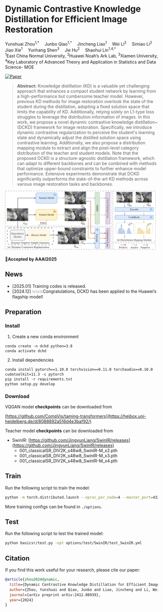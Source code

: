# Dynamic Contrastive Knowledge Distillation for Efficient Image Restoration
<div>
    Yunshuai Zhou<sup>1,*</sup>&emsp;
    Junbo Qiao<sup>1,*</sup>&emsp;
    Jincheng Liao<sup>1</sup>&emsp;
    Wei Li<sup>2</sup>&emsp;
    Simiao Li<sup>2</sup>&emsp;
    Jiao Xie<sup>1</sup>&emsp;
    Yunhang Shen<sup>3</sup>&emsp;
    Jie Hu<sup>2</sup>&emsp;
    Shaohui Lin<sup>1,4,†</sup>
</div>
<div>
    <sup>1</sup>East China Normal University, <sup>2</sup>Huawei Noah’s Ark Lab, <sup>3</sup>Xiamen University, <sup>4</sup>Key Laboratory of Advanced Theory and Application in Statistics and Data Science- MOE
</div>

[![Paper](https://img.shields.io/badge/Paper-arXiv-blue)](https://arxiv.org/abs/2412.08939) 

> **Abstract:** 
Knowledge distillation (KD) is a valuable yet challenging approach that enhances a compact student network by learning from a high-performance but cumbersome teacher model. However, previous KD methods for image restoration overlook the state of the student during the distillation, adopting a fixed solution space that limits the capability of KD. Additionally, relying solely on L1-type loss struggles to leverage the distribution information of images. In this work, we propose a novel dynamic contrastive knowledge distillation~(DCKD) framework for image restoration. Specifically, we introduce dynamic contrastive regularization to perceive the student's learning state and dynamically adjust the distilled solution space using contrastive learning. Additionally, we also propose a distribution mapping module to extract and align the pixel-level category distribution of the teacher and student models. Note that the proposed DCKD is a structure-agnostic distillation framework, which can adapt to different backbones and can be combined with methods that optimize upper-bound constraints to further enhance model performance. Extensive experiments demonstrate that DCKD significantly outperforms the state-of-the-art KD methods across various image restoration tasks and backbones.

![DCKD](DCKD.png)

#### 🚩Accepted by AAAI2025

## News
- [2025.01] Training codes is released.
- [2024.12] 💥💥💥Congratulations, DCKD has been applied to the Huawei’s flagship model!

## Preparation

### Install

1. Create a new conda environment
```
conda create -n dckd python=3.8
conda activate dckd
```

2. Install dependencies
```
conda install pytorch==1.10.0 torchvision==0.11.0 torchaudio==0.10.0 cudatoolkit=11.3 -c pytorch
pip install -r requirements.txt
python setup.py develop
```

### Download

VQGAN model **checkpoints** can be downloaded from

[https://github.com/CompVis/taming-transformers](https://heibox.uni-heidelberg.de/d/8088892a516d4e3baf92/)

Teacher model **checkpoints** can be downloaded from

- SwinIR: [https://github.com/JingyunLiang/SwinIR/releases](https://github.com/JingyunLiang/SwinIR/releases)
  - 001_classicalSR_DIV2K_s48w8_SwinIR-M_x2.pth
  - 001_classicalSR_DIV2K_s48w8_SwinIR-M_x3.pth
  - 001_classicalSR_DIV2K_s48w8_SwinIR-M_x4.pth

## Train

Run the following script to train the model:

```sh
python -m torch.distributed.launch --nproc_per_node=4 --master_port=4321 basicsr/train.py -opt options/train/SwinIR/train_SwinIR_SRx2_DCKD.yml --launcher pytorch
```

More training configs can be found in `./options`. 

## Test

Run the following script to test the trained model:

```sh
python basicsr/test.py -opt options/test/SwinIR/test_SwinIR.yml
```

## Citation

If you find this work useful for your research, please cite our paper:

```bibtex
@article{zhou2024dynamic,
  title={Dynamic Contrastive Knowledge Distillation for Efficient Image Restoration},
  author={Zhou, Yunshuai and Qiao, Junbo and Liao, Jincheng and Li, Wei and Li, Simiao and Xie, Jiao and Shen, Yunhang and Hu, Jie and Lin, Shaohui},
  journal={arXiv preprint arXiv:2412.08939},
  year={2024}
}
```
